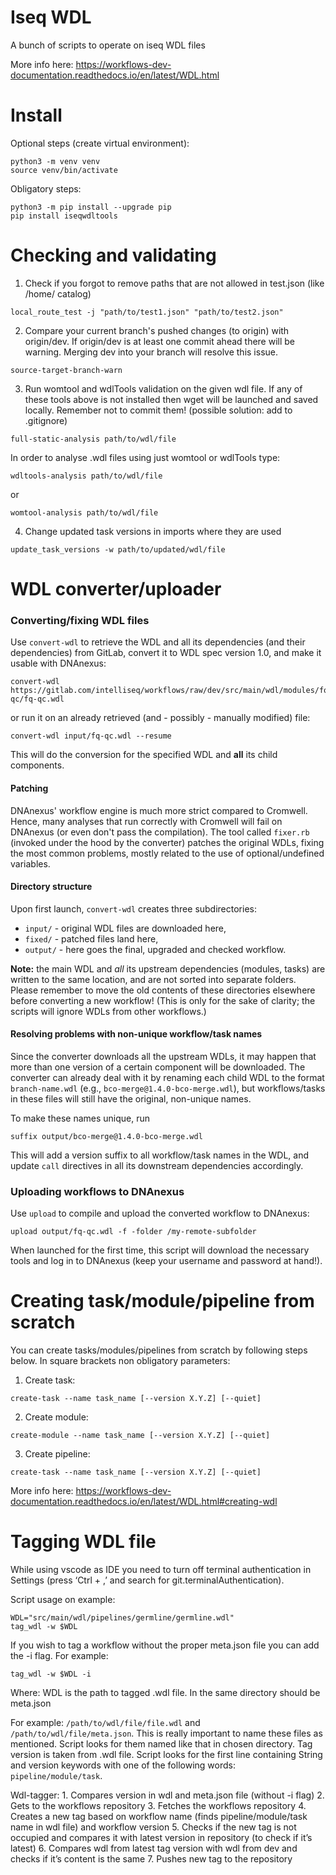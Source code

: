# Iseq WDL

A bunch of scripts to operate on iseq WDL files

More info here: https://workflows-dev-documentation.readthedocs.io/en/latest/WDL.html

# Install

Optional steps (create virtual environment):
```
python3 -m venv venv
source venv/bin/activate
```

Obligatory steps:
```
python3 -m pip install --upgrade pip
pip install iseqwdltools
```

# Checking and validating

1. Check if you forgot to remove paths that are not allowed in test.json (like /home/ catalog)
```
local_route_test -j "path/to/test1.json" "path/to/test2.json" 
```

2. Compare your current branch's pushed changes (to origin) with origin/dev.
If origin/dev is at least one commit ahead there will be warning.
Merging dev into your branch will resolve this issue.
```
source-target-branch-warn
``` 

3. Run womtool and wdlTools validation on the given wdl file.
If any of these tools above is not installed then wget will be launched and saved locally.
Remember not to commit them! (possible solution: add to .gitignore)
```
full-static-analysis path/to/wdl/file
```
In order to analyse .wdl files using just womtool or wdlTools type:
```
wdltools-analysis path/to/wdl/file
```
or
```
womtool-analysis path/to/wdl/file
```

4. Change updated task versions in imports where they are used
```
update_task_versions -w path/to/updated/wdl/file
```

# WDL converter/uploader

### Converting/fixing WDL files

Use `convert-wdl` to retrieve the WDL and all its dependencies (and their
dependencies) from GitLab, convert it to WDL spec version 1.0, and make it
usable with DNAnexus:
```
convert-wdl https://gitlab.com/intelliseq/workflows/raw/dev/src/main/wdl/modules/fq-qc/fq-qc.wdl
```
or run it on an already retrieved (and - possibly - manually modified) file:
```
convert-wdl input/fq-qc.wdl --resume
```
This will do the conversion for the specified WDL and **all** its child
components.

#### Patching

DNAnexus' workflow engine is much more strict compared to Cromwell.
Hence, many analyses that run correctly with Cromwell will fail on DNAnexus
(or even don't pass the compilation). The tool called `fixer.rb` (invoked
under the hood by the converter) patches the original WDLs, fixing the most
common problems, mostly related to the use of optional/undefined variables.

#### Directory structure

Upon first launch, `convert-wdl` creates three subdirectories:
- `input/` - original WDL files are downloaded here,
- `fixed/` - patched files land here,
- `output/` - here goes the final, upgraded and checked workflow.

**Note:** the main WDL and *all* its upstream dependencies (modules, tasks)
are written to the same location, and are not sorted into separate folders.
Please remember to move the old contents of these directories elsewhere
before converting a new workflow! (This is only for the sake of clarity;
the scripts will ignore WDLs from other workflows.)

#### Resolving problems with non-unique workflow/task names

Since the converter downloads all the upstream WDLs, it may happen that
more than one version of a certain component will be downloaded.
The converter can already deal with it by renaming each child WDL to
the format `branch-name.wdl` (e.g., `bco-merge@1.4.0-bco-merge.wdl`),
but workflows/tasks in these files will still have the original, non-unique
names.

To make these names unique, run
```
suffix output/bco-merge@1.4.0-bco-merge.wdl
```
This will add a version suffix to all workflow/task names in the WDL,
and update `call` directives in all its downstream dependencies accordingly.

### Uploading workflows to DNAnexus

Use `upload` to compile and upload the converted workflow to DNAnexus:
```
upload output/fq-qc.wdl -f -folder /my-remote-subfolder
```
When launched for the first time, this script will download the necessary
tools and log in to DNAnexus (keep your username and password at hand!).


# Creating task/module/pipeline from scratch

You can create tasks/modules/pipelines from scratch by following steps below.
In square brackets non obligatory parameters:

1) Create task:

```
create-task --name task_name [--version X.Y.Z] [--quiet]
```

2) Create module:

```
create-module --name task_name [--version X.Y.Z] [--quiet]
```

3) Create pipeline:

```
create-task --name task_name [--version X.Y.Z] [--quiet]
```

More info here:
https://workflows-dev-documentation.readthedocs.io/en/latest/WDL.html#creating-wdl


# Tagging WDL file

While using vscode as IDE you need to turn off terminal authentication in Settings (press ‘Ctrl + ,’ and search for git.terminalAuthentication).

Script usage on example:

```
WDL="src/main/wdl/pipelines/germline/germline.wdl"
tag_wdl -w $WDL
```

If you wish to tag a workflow without the proper meta.json file you can add the -i flag. For example:

```
tag_wdl -w $WDL -i
```


Where:
    WDL is the path to tagged .wdl file. In the same directory should be meta.json

For example: `/path/to/wdl/file/file.wdl` and `/path/to/wdl/file/meta.json`. This is really important to name these files as mentioned. Script looks for them named like that in chosen directory. Tag version is taken from .wdl file. Script looks for the first line containing String and version keywords with one of the following words: `pipeline/module/task`.


Wdl-tagger:
    1. Compares version in wdl and meta.json file (without -i flag)
    2. Gets to the workflows repository
    3. Fetches the workflows repository
    4. Creates a new tag based on workflow name (finds pipeline/module/task name in wdl file) and workflow version
    5. Checks if the new tag is not occupied and compares it with latest version in repository (to check if it’s latest)
    6. Compares wdl from latest tag version with wdl from dev and checks if it’s content is the same
    7. Pushes new tag to the repository
